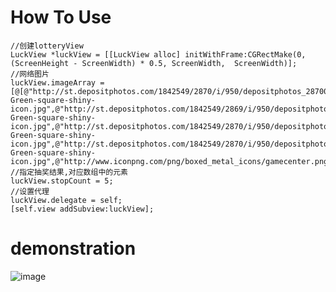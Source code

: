 # How To Use
    //创建lotteryView
    LuckView *luckView = [[LuckView alloc] initWithFrame:CGRectMake(0, (ScreenHeight - ScreenWidth) * 0.5, ScreenWidth,  ScreenWidth)];
    //网络图片
    luckView.imageArray = [@[@"http://st.depositphotos.com/1842549/2870/i/950/depositphotos_28700059-Green-square-shiny-icon.jpg",@"http://st.depositphotos.com/1842549/2869/i/950/depositphotos_28699735-Green-square-shiny-icon.jpg",@"http://st.depositphotos.com/1842549/2870/i/950/depositphotos_28700445-Green-square-shiny-icon.jpg",@"http://st.depositphotos.com/1842549/2870/i/950/depositphotos_28700229-Green-square-shiny-icon.jpg",@"http://www.iconpng.com/png/boxed_metal_icons/gamecenter.png",@"http://www.iconpng.com/png/boxed_metal_icons/line.png",@"http://www.iconpng.com/png/boxed_metal_icons/internet_explorer.png",@"http://www.iconpng.com/png/boxed_metal_icons/gps.png"]mutableCopy];
    //指定抽奖结果,对应数组中的元素
    luckView.stopCount = 5;
    //设置代理
    luckView.delegate = self;
    [self.view addSubview:luckView];
# demonstration
![image](https://github.com/woaichunchunma/Lottery/blob/master/%E6%95%88%E6%9E%9C%E5%9B%BE.gif)
